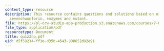 ```yaml
---
content_type: resource
description: This resource contains questions and solutions based on origin of replication,
  sevenohwunforin, enzymes and mutant.
file: https://ol-ocw-studio-app-production.s3.amazonaws.com/courses/7-014-introductory-biology-spring-2005/d5f58214ff3ed35b4543998652d82e91_quiz2ho.pdf
file_type: application/pdf
resourcetype: Document
title: quiz2ho.pdf
uid: d5f58214-ff3e-d35b-4543-998652d82e91
---
```

